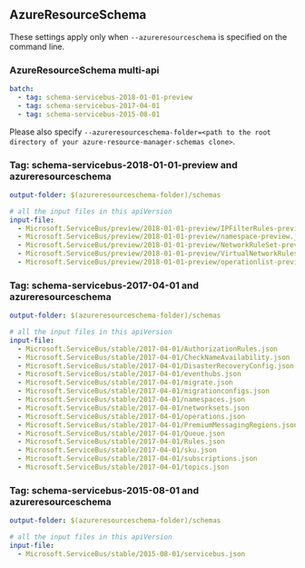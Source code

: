 ## AzureResourceSchema

These settings apply only when `--azureresourceschema` is specified on the command line.

### AzureResourceSchema multi-api

``` yaml $(azureresourceschema) && $(multiapi)
batch:
  - tag: schema-servicebus-2018-01-01-preview
  - tag: schema-servicebus-2017-04-01
  - tag: schema-servicebus-2015-08-01

```

Please also specify `--azureresourceschema-folder=<path to the root directory of your azure-resource-manager-schemas clone>`.

### Tag: schema-servicebus-2018-01-01-preview and azureresourceschema

``` yaml $(tag) == 'schema-servicebus-2018-01-01-preview' && $(azureresourceschema)
output-folder: $(azureresourceschema-folder)/schemas

# all the input files in this apiVersion
input-file:
  - Microsoft.ServiceBus/preview/2018-01-01-preview/IPFilterRules-preview.json
  - Microsoft.ServiceBus/preview/2018-01-01-preview/namespace-preview.json
  - Microsoft.ServiceBus/preview/2018-01-01-preview/NetworkRuleSet-preview.json
  - Microsoft.ServiceBus/preview/2018-01-01-preview/VirtualNetworkRules-preview.json
  - Microsoft.ServiceBus/preview/2018-01-01-preview/operationlist-preview.json

```

### Tag: schema-servicebus-2017-04-01 and azureresourceschema

``` yaml $(tag) == 'schema-servicebus-2017-04-01' && $(azureresourceschema)
output-folder: $(azureresourceschema-folder)/schemas

# all the input files in this apiVersion
input-file:
  - Microsoft.ServiceBus/stable/2017-04-01/AuthorizationRules.json
  - Microsoft.ServiceBus/stable/2017-04-01/CheckNameAvailability.json
  - Microsoft.ServiceBus/stable/2017-04-01/DisasterRecoveryConfig.json
  - Microsoft.ServiceBus/stable/2017-04-01/eventhubs.json
  - Microsoft.ServiceBus/stable/2017-04-01/migrate.json
  - Microsoft.ServiceBus/stable/2017-04-01/migrationconfigs.json
  - Microsoft.ServiceBus/stable/2017-04-01/namespaces.json
  - Microsoft.ServiceBus/stable/2017-04-01/networksets.json
  - Microsoft.ServiceBus/stable/2017-04-01/operations.json
  - Microsoft.ServiceBus/stable/2017-04-01/PremiumMessagingRegions.json
  - Microsoft.ServiceBus/stable/2017-04-01/Queue.json
  - Microsoft.ServiceBus/stable/2017-04-01/Rules.json
  - Microsoft.ServiceBus/stable/2017-04-01/sku.json
  - Microsoft.ServiceBus/stable/2017-04-01/subscriptions.json
  - Microsoft.ServiceBus/stable/2017-04-01/topics.json

```

### Tag: schema-servicebus-2015-08-01 and azureresourceschema

``` yaml $(tag) == 'schema-servicebus-2015-08-01' && $(azureresourceschema)
output-folder: $(azureresourceschema-folder)/schemas

# all the input files in this apiVersion
input-file:
  - Microsoft.ServiceBus/stable/2015-08-01/servicebus.json

```
